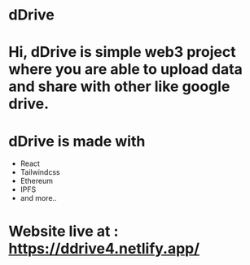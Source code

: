 # dDrive
# Hi, dDrive is simple web3 project where you are able to upload data and share with other like google drive.
# dDrive is made with
- React
- Tailwindcss
- Ethereum
- IPFS
- and more..

# Website live at : https://ddrive4.netlify.app/
